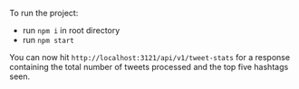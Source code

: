 To run the project:
* run `npm i` in root directory
* run `npm start`

You can now hit `http://localhost:3121/api/v1/tweet-stats` for a response containing the total number of tweets processed and the top five hashtags seen.
